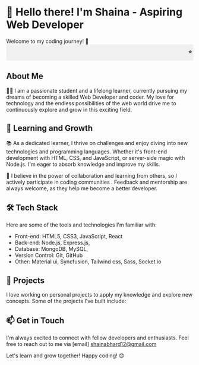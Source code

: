 # 👋 Hello there! I'm Shaina - Aspiring Web Developer 

Welcome to my coding journey! 🚀
<marquee behavior="scroll" direction="left" style="background-color: #f0f0f0; padding: 10px;">
  <strong>⭐️ Exciting News:</strong> Check out my latest project <a href="(https://dashboardbyshaina.netlify.app/)">Awesome React Admin Dashboard</a>!
</marquee>

## About Me

👩‍🎓 I am a passionate student and a lifelong learner, currently pursuing my dreams of becoming a skilled Web Developer and coder. My love for technology and the endless possibilities of the web world drive me to continuously explore and grow in this exciting field.

## 🌱 Learning and Growth

📚 As a dedicated learner, I thrive on challenges and enjoy diving into new technologies and programming languages. Whether it's front-end development with HTML, CSS, and JavaScript, or server-side magic with Node.js.  I'm eager to absorb knowledge and improve my skills.

🤝 I believe in the power of collaboration and learning from others, so I actively participate in coding communities . Feedback and mentorship are always welcome, as they help me become a better developer.


## 🛠️ Tech Stack

Here are some of the tools and technologies I'm familiar with:

- Front-end: HTML5, CSS3, JavaScript, React
- Back-end: Node.js, Express.js,
- Database: MongoDB, MySQL, 
- Version Control: Git, GitHub
- Other: Material ui, Syncfusion, Tailwind css, Sass, Socket.io

## 🌟 Projects

I love working on personal projects to apply my knowledge and explore new concepts. Some of the projects I've built include:



<!-- Changing Text Effect -->
<p id="changing-text"></p>
<script>
  const changingTextElement = document.getElementById('changing-text');
  const textOptions = ['Passionate Coder', 'Web Enthusiast', 'Tech Lover', 'Learner'];

  let index = 0;
  setInterval(() => {
    changingTextElement.textContent = textOptions[index];
    index = (index + 1) % textOptions.length;
  }, 2000); // Change text every 2 seconds
</script>

## 📫 Get in Touch

I'm always excited to connect with fellow developers and enthusiasts. Feel free to reach out to me via [email] shainabhard12@gmail.com 

Let's learn and grow together! Happy coding! 😊
